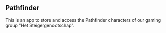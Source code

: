 ## Pathfinder

This is an app to store and access the Pathfinder characters of our gaming group "Het Steigergenootschap".